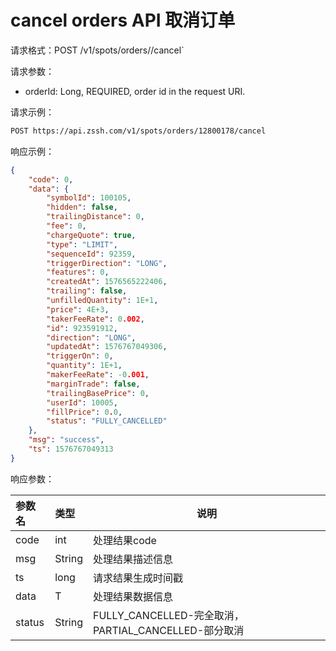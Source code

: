 ﻿# cancel orders API 取消订单

请求格式：POST /v1/spots/orders/<orderId>/cancel`

请求参数：

- orderId: Long, REQUIRED, order id in the request URI.

请求示例：

```bash
POST https://api.zssh.com/v1/spots/orders/12800178/cancel
```

响应示例：

```json
{
	"code": 0,
	"data": {
		"symbolId": 100105,
		"hidden": false,
		"trailingDistance": 0,
		"fee": 0,
		"chargeQuote": true,
		"type": "LIMIT",
		"sequenceId": 92359,
		"triggerDirection": "LONG",
		"features": 0,
		"createdAt": 1576565222406,
		"trailing": false,
		"unfilledQuantity": 1E+1,
		"price": 4E+3,
		"takerFeeRate": 0.002,
		"id": 923591912,
		"direction": "LONG",
		"updatedAt": 1576767049306,
		"triggerOn": 0,
		"quantity": 1E+1,
		"makerFeeRate": -0.001,
		"marginTrade": false,
		"trailingBasePrice": 0,
		"userId": 10005,
		"fillPrice": 0.0,
		"status": "FULLY_CANCELLED"
	},
	"msg": "success",
	"ts": 1576767049313
}
```

响应参数：

|参数名|类型|说明|
|:-----  |:-----|-----                           |
|code |int   |处理结果code  |
|msg |String   |处理结果描述信息  |
|ts |long   |请求结果生成时间戳  |
|data |T   |处理结果数据信息  |
|status |String   |FULLY_CANCELLED-完全取消，PARTIAL_CANCELLED-部分取消  |


